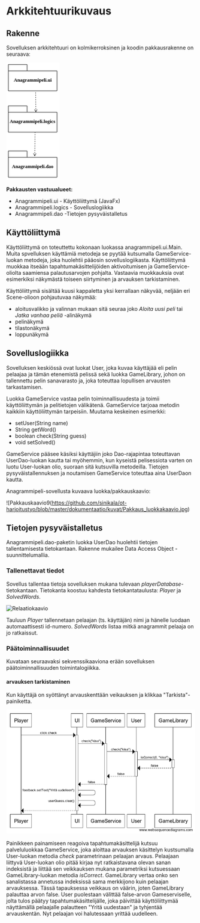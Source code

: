 # Arkkitehtuurikuvaus

## Rakenne

Sovelluksen arkkitehtuuri on kolmikerroksinen ja koodin pakkausrakenne on seuraava:

![Pakkausrakenne](https://github.com/sinikala/ot-harjoitustyo/blob/master/dokumentaatio/kuvat/Pakettirakenne.png)

**Pakkausten vastuualueet:**
* Anagrammipeli.ui - Käyttöliittymä (JavaFx)
* Anagrammipeli.logics - Sovelluslogiikka
* Anagrammipeli.dao -Tietojen pysyväistalletus

## Käyttöliittymä
Käyttöliittymä on toteuttettu kokonaan luokassa anagrammipeli.ui.Main. Muita spvelluksen käyttämiä metodeja se pyytää kutsumalla GameService-luokan metodeja, joka huolehtii pääosin sovelluslogiikasta. Käyttöliittymä muokkaa itseään tapahtumakäsittelijöiden aktivoitumisen ja GameService-oliolta saamiensa palautusarvojen pohjalta. Vastaavia muokkauksia ovat esimerkiksi näkymästä toiseen siirtyminen ja arvauksen tarkistaminen.

Käyttöliittymä sisältää kuusi kappaletta yksi kerrallaan näkyvää, neljään eri Scene-olioon pohjautuvaa näkymää:
* aloitusvalikko ja valinnan mukaan sitä seuraa joko _Aloita uusi peli_ tai _Jatka vanhaa peliä_ -alinäkymä
* pelinäkymä
* tilastonäkymä
* loppunäkymä


## Sovelluslogiikka
Sovelluksen keskiössä ovat luokat User, joka kuvaa käyttäjää eli pelin pelaajaa ja tämän etenemistä pelissä sekä luokka  GameLibrary, johon on tallennettu pelin sanavarasto ja, joka toteuttaa lopullisen arvausten tarkastamisen.

Luokka GameService vastaa pelin toiminnallisuudesta ja toimii käyttöliittymän ja pelitietojen välikätenä.
GameService tarjoaa metodin kaikkiin käyttöliittymän tarpeisiin. Muutama keskeinen esimerkki:
* setUser(String name)
* String getWord()
* boolean check(String guess)
* void setSolved()

GameService pääsee käsiksi käyttäjiin joko Dao-rajapintaa toteuttavan UserDao-luokan kautta tai myöhemmin, kun kyseistä pelisessiota varten on luotu User-luokan olio, suoraan sitä kutsuvilla metodeilla. Tietojen pysyväistallennuksen ja noutamisen GameService toteuttaa aina UserDaon kautta.


Anagrammipeli-sovellusta kuvaava luokka/pakkauskaavio:

![Pakkauskaavio9(https://github.com/sinikala/ot-harjoitustyo/blob/master/dokumentaatio/kuvat/Pakkaus_luokkakaavio.jpg)

## Tietojen pysyväistalletus
Anagrammipeli.dao-paketin luokka UserDao huolehtii tietojen tallentamisesta tietokantaan. Rakenne mukailee Data Access Object -suunnittelumallia.

### Tallenettavat tiedot
Sovellus tallentaa tietoja sovelluksen mukana tulevaan *playerDatabase*-tietokantaan. Tietokanta koostuu kahdesta tietokantataulusta: *Player* ja *SolvedWords*.

![Relaatiokaavio](http://yuml.me/a6146445.jpg)

Tauluun *Player* tallennetaan pelaajan (ts. käyttäjän) nimi ja hänelle luodaan automaattisesti id-numero. *SolvedWords* listaa mitkä anagrammit pelaaja on jo ratkaissut.


### Päätoiminnallisuudet
Kuvataan seuraavaksi sekvenssikaaviona erään sovelluksen päätoiminnallisuuden toimintalogiikka.

#### arvauksen tarkistaminen
Kun käyttäjä on syöttänyt arvauskenttään veikauksen ja klikkaa "Tarkista"-painiketta.

![Tarkistus](https://github.com/sinikala/ot-harjoitustyo/blob/master/dokumentaatio/Tarkistus-false.png)

Painikkeen painamiseen reagoiva tapahtumakäsittelijä kutsuu palveluluokkaa GameService, joka aloittaa arvauksen käsittelyn kustsumalla User-luokan metodia _check_ parametrinaan pelaajan arvaus. Pelaajaan liittyvä User-luokan olio pitää kirjaa nyt ratkaistavana olevan sanan indeksistä ja liittää sen veikkauksen mukana parametriksi kutsuessaan GameLibrary-luokan metodia _isCorrect_. GameLibrary vertaa onko sen sanalistassa annetussa indeksissä sama merkkijono kuin pelaajan arvauksessa. Tässä tapauksessa veikkaus on väärin, joten GameLibrary palauttaa arvon false. User puolestaan välittää false-arvon Gameserviselle, jolta tulos päätyy tapahtumakäsittelijälle, joka päivittää käyttöliittymää näyttämällä pelaajalle palautteen "Yritä uudestaan" ja tyhjentää arvauskentän. Nyt pelaajan voi halutessaan yrittää uudelleen.  
